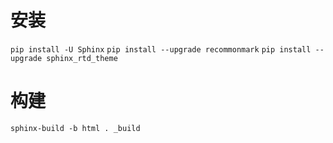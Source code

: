 # 安装
`pip install -U Sphinx`
`pip install --upgrade recommonmark`
`pip install --upgrade sphinx_rtd_theme`

# 构建
`sphinx-build -b html . _build`